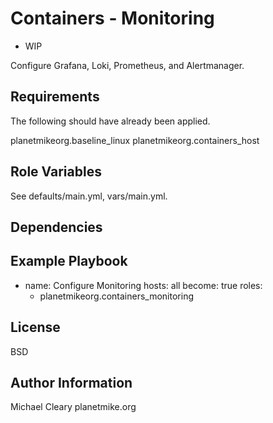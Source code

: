Containers - Monitoring
=========

* WIP 

Configure Grafana, Loki, Prometheus, and Alertmanager. 

Requirements
------------

The following should have already been applied. 

planetmikeorg.baseline_linux
planetmikeorg.containers_host

Role Variables
--------------

See defaults/main.yml, vars/main.yml.

Dependencies
------------



Example Playbook
----------------

  - name: Configure Monitoring
    hosts: all
    become: true
    roles:
      - planetmikeorg.containers_monitoring

License
-------

BSD

Author Information
------------------

Michael Cleary
planetmike.org
